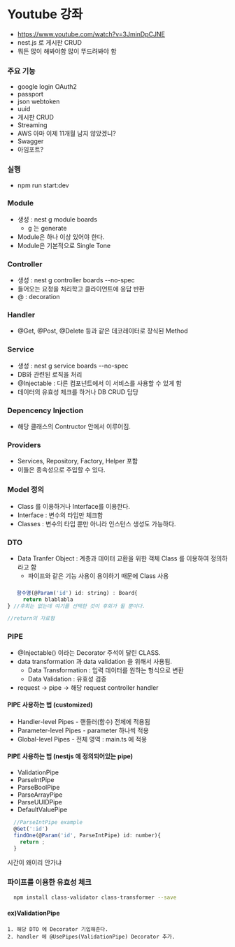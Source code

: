 # Youtube 강좌 
  - https://www.youtube.com/watch?v=3JminDpCJNE
  - nest.js 로 게시판 CRUD 
  - 뭐든 많이 해봐야함 많이 뚜드려봐야 함

### 주요 기능 
  - google login OAuth2
  - passport
  - json webtoken
  - uuid 
  - 게시판 CRUD
  - Streaming 
  - AWS 아마 이제 11개월 남지 않았겠니?  
  - Swagger 
  - 아임포트?

### 실행 
  - npm run start:dev

### Module
  - 생성 : nest g module boards
      - g 는 generate
  - Module은 하나 이상 있어야 한다. 
  - Module은 기본적으로 Single Tone 

### Controller 
  - 생성 : nest g controller boards --no-spec
  - 들어오는 요청을 처리학고 클라이언트에 응답 반환 
  - @ : decoration 

### Handler 
  - @Get, @Post, @Delete 등과 같은 데코레이터로 장식된 Method

### Service 
  - 생성 : nest g service boards --no-spec
  - DB와 관련된 로직을 처리 
  - @Injectable : 다른 컴포넌트에서 이 서비스를 사용할 수 있게 함
  - 데이터의 유효성 체크를 하거나 DB CRUD 담당 

### Depencency Injection 
  - 해당 클래스의 Contructor 안에서 이루어짐.
  
### Providers
  - Services, Repository, Factory, Helper 포함 
  - 이들은 종속성으로 주입할 수 있다. 

### Model 정의 
  - Class 를 이용하거나 Interface를 이용한다. 
  - Interface : 변수의 타입만 체크함 
  - Classes : 변수의 타입 뿐만 아니라 인스턴스 생성도 가능하다. 
  
### DTO 
  - Data Tranfer Object : 계층과 데이터 교환을 위한 객체 Class 를 이용하여 정의하라고 함
    - 파이프와 같은 기능 사용이 용이하기 때문에 Class 사용 

###
```javascript 
   함수명(@Param('id') id: string) : Board{
     return blablabla
} //후회는 없는데 여기를 선택한 것이 후회가 될 뿐이다. 

//return의 자료형 
```

### PIPE
  - @Injectable() 이라는 Decorator 주석이 달린 CLASS.
  - data transformation 과 data validation 을 위해서 사용됨.
    - Data Transformation : 입력 데이터를 원하는 형식으로 변환
    - Data Validation : 유효성 검증 
  - request -> pipe -> 해당 request controller handler
  
#### PIPE 사용하는 법 (customized) 
  - Handler-level Pipes - 핸들러(함수) 전체에 적용됨
  - Parameter-level Pipes - parameter 하나씩 적용 
  - Global-level Pipes - 전체 영역 : main.ts 에 적용 

#### PIPE 사용하는 법 (nestjs 에 정의되어있는 pipe)
  - ValidationPipe
  - ParseIntPipe
  - ParseBoolPipe
  - ParseArrayPipe
  - ParseUUIDPipe
  - DefaultValuePipe

```javascript
  //ParseIntPipe example
  @Get(':id')
  findOne(@Param('id', ParseIntPipe) id: number){
    return ;
  }
```
시간이 왜이리 안가냐 

### 파이프를 이용한 유효성 체크
 
```bash
  npm install class-validator class-transformer --save
``` 
  #### ex)ValidationPipe

    1. 해당 DTO 에 Decorator 기입해준다. 
    2. handler 에 @UsePipes(ValidationPipe) Decorator 추가.